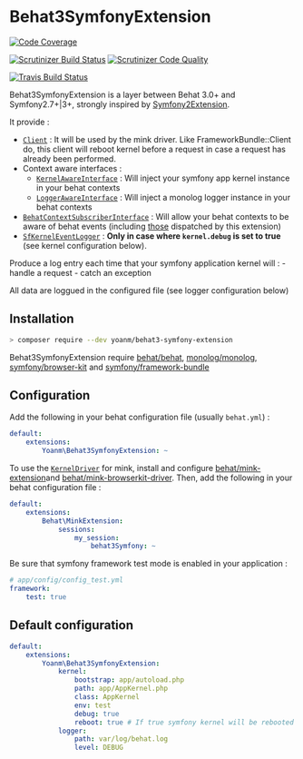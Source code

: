 # Behat3SymfonyExtension

[![Code Coverage](https://img.shields.io/scrutinizer/coverage/g/yoanm/Behat3SymfonyExtension.svg?label=Coverage)](https://scrutinizer-ci.com/g/yoanm/Behat3SymfonyExtension/?branch=master)

[![Scrutinizer Build Status](https://img.shields.io/scrutinizer/build/g/yoanm/Behat3SymfonyExtension.svg?label=Scrutinizer)](https://scrutinizer-ci.com/g/yoanm/Behat3SymfonyExtension/build-status/master) [![Scrutinizer Code Quality](https://img.shields.io/scrutinizer/g/yoanm/behat3SymfonyExtension.svg?label=Code%20quality)](https://scrutinizer-ci.com/g/yoanm/Behat3SymfonyExtension/?branch=master)

[![Travis Build Status](https://img.shields.io/travis/yoanm/Behat3SymfonyExtension.svg?label=travis)](https://travis-ci.org/yoanm/Behat3SymfonyExtension?label=Travis)

Behat3SymfonyExtension is a layer between Behat 3.0+ and Symfony2.7+|3+, strongly inspired by [Symfony2Extension](https://github.com/Behat/Symfony2Extension).

It provide :
 * [`Client`](./src/Yoanm/Behat3SymfonyExtension/Client/Client.php) : It will be used by the mink driver. Like FrameworkBundle::Client do, this client will reboot kernel before a request in case a request has already been performed.
 * Context aware interfaces : 
    * [`KernelAwareInterface`](./src/Yoanm/Behat3SymfonyExtension/Context/KernelAwareInterface.php) : Will inject your symfony app kernel instance in your behat contexts
    * [`LoggerAwareInterface`](./src/Yoanm/Behat3SymfonyExtension/Context/LoggerAwareInterface.php) : Will inject a monolog logger instance in your behat contexts
 * [`BehatContextSubscriberInterface`](./src/Yoanm/Behat3SymfonyExtension/Context/BehatContextSubscriberInterface.php) : Will allow your behat contexts to be aware of behat events (including [those](./src/Yoanm/Behat3SymfonyExtension/Event/Events.php) dispatched by this extension)
 * [`SfKernelEventLogger`](./src/Yoanm/Behat3SymfonyExtension/Logger/SfKernelEventLogger.php) : **Only in case where `kernel.debug` is set to true** (see kernel configuration below). 
 
 Produce a log entry each time that your symfony application kernel will : 
    - handle a request
    - catch an exception
    
 All data are loggued in the configured file (see logger configuration below)
 
 
## Installation
```bash
> composer require --dev yoanm/behat3-symfony-extension
```

Behat3SymfonyExtension require [behat/behat](https://github.com/Behat/Behat), [monolog/monolog](https://github.com/Seldaek/monolog), [symfony/browser-kit](https://github.com/symfony/browser-kit) and [symfony/framework-bundle](https://github.com/symfony/framework-bundle)

## Configuration
Add the following in your behat configuration file (usually `behat.yml`) : 
```yaml
default:
    extensions:
        Yoanm\Behat3SymfonyExtension: ~
```

To use the [`KernelDriver`](./src/Yoanm/Behat3SymfonyExtension/Driver/KernelDriver.php) for mink, install and configure [behat/mink-extension](https://github.com/Behat/MinkExtension)and [behat/mink-browserkit-driver](https://github.com/Behat/MinkBrowserKitDriver).
Then, add the following in your behat configuration file : 
```yaml
default:
    extensions:
        Behat\MinkExtension:
            sessions:
                my_session:
                    behat3Symfony: ~
```
Be sure that symfony framework test mode is enabled in your application : 
```yaml
# app/config/config_test.yml
framework:
    test: true
```

## Default configuration
```yaml
default:
    extensions:
        Yoanm\Behat3SymfonyExtension: 
            kernel:
                bootstrap: app/autoload.php
                path: app/AppKernel.php
                class: AppKernel
                env: test
                debug: true
                reboot: true # If true symfony kernel will be rebooted after each scenario/example
            logger:
                path: var/log/behat.log
                level: DEBUG
```
